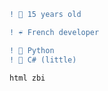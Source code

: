 ```diff
! 👀 15 years old
```

```diff
! ☔️ French developer 
```

```diff
! 🐍 Python
! 🔫 C# (little)
```

`` html
   zbi
`` 

